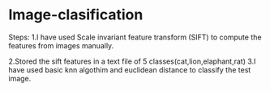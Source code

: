 # Image-clasification

Steps:
1.I have used  Scale invariant feature transform (SIFT) to compute the features from images manually.                                                              

2.Stored the sift features in a text file of 5 classes(cat,lion,elaphant,rat)
3.I have used basic knn algothim and euclidean distance to classify the test image.
